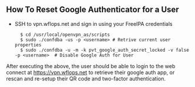 ## How To Reset Google Authenticator for a User

- SSH to vpn.wflops.net and sign in using your FreeIPA credentials

		$ cd /usr/local/openvpn_as/scripts
		$ sudo ./confdba -us -p <username> # Retrive current user properties
		$ sudo ./confdba -u -m -k pvt_google_auth_secret_locked -v false -p <username>  # Disable Google Auth for User
		
After executing the above, the user should be able to login to the web connect at https://vpn.wflops.net to retrieve their google auth app, or rescan and re-setup their QR code and two-factor authentication.